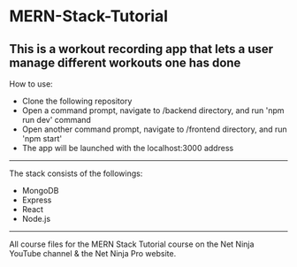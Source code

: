 # MERN-Stack-Tutorial
This is a workout recording app that lets a user manage different workouts one has done
---
How to use:
- Clone the following repository
- Open a command prompt, navigate to /backend directory, and run 'npm run dev' command 
- Open another command prompt, navigate to /frontend directory, and run 'npm start'
- The app will be launched with the localhost:3000 address
--- 
The stack consists of the followings:
- MongoDB
- Express
- React
- Node.js
---
All course files for the MERN Stack Tutorial course on the Net Ninja YouTube channel &amp; the Net Ninja Pro website.
